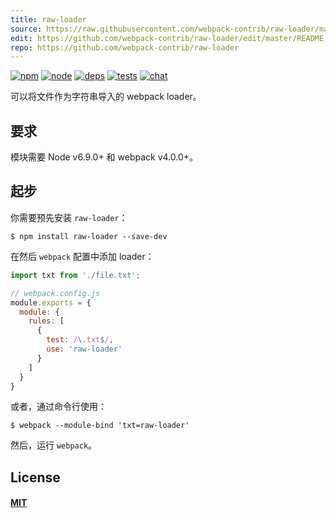 ```yaml
---
title: raw-loader
source: https://raw.githubusercontent.com/webpack-contrib/raw-loader/master/README.md
edit: https://github.com/webpack-contrib/raw-loader/edit/master/README.md
repo: https://github.com/webpack-contrib/raw-loader
---
```



[![npm][npm]][npm-url]
[![node][node]][node-url]
[![deps][deps]][deps-url]
[![tests][tests]][tests-url]
[![chat][chat]][chat-url]



可以将文件作为字符串导入的 webpack loader。

## 要求

模块需要 Node v6.9.0+ 和 webpack v4.0.0+。

## 起步

你需要预先安装 `raw-loader`：

```console
$ npm install raw-loader --save-dev
```

在然后 `webpack` 配置中添加 loader：

```js
import txt from './file.txt';
```

```js
// webpack.config.js
module.exports = {
  module: {
    rules: [
      {
        test: /\.txt$/,
        use: 'raw-loader'
      }
    ]
  }
}
```

或者，通过命令行使用：

```console
$ webpack --module-bind 'txt=raw-loader'
```

然后，运行 `webpack`。

## License

#### [MIT](https://raw.githubusercontent.com/webpack-contrib/raw-loader/master/LICENSE)

[npm]: https://img.shields.io/npm/v/raw-loader.svg
[npm-url]: https://npmjs.com/package/raw-loader

[node]: https://img.shields.io/node/v/raw-loader.svg
[node-url]: https://nodejs.org

[deps]: https://david-dm.org/webpack-contrib/raw-loader.svg
[deps-url]: https://david-dm.org/webpack-contrib/raw-loader

[tests]: 	https://img.shields.io/circleci/project/github/webpack-contrib/raw-loader.svg
[tests-url]: https://circleci.com/gh/webpack-contrib/raw-loader

[cover]: https://codecov.io/gh/webpack-contrib/raw-loader/branch/master/graph/badge.svg
[cover-url]: https://codecov.io/gh/webpack-contrib/raw-loader

[chat]: https://img.shields.io/badge/gitter-webpack%2Fwebpack-brightgreen.svg
[chat-url]: https://gitter.im/webpack/webpack
